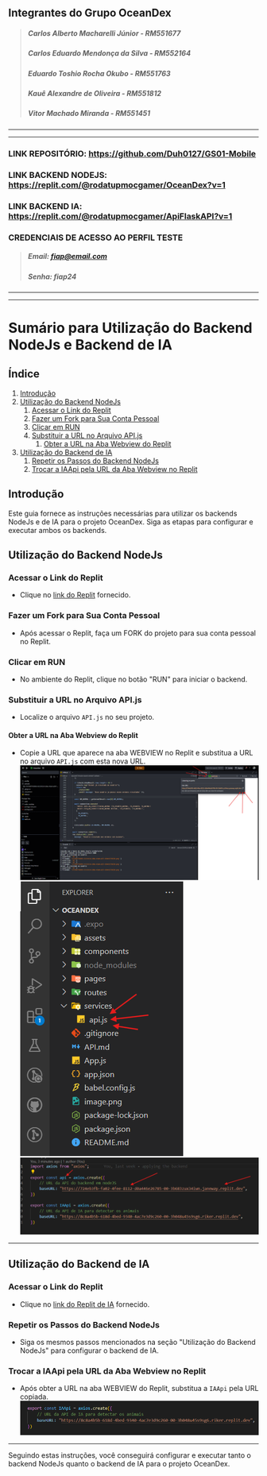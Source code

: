## Integrantes do Grupo OceanDex
> ##### Carlos Alberto Macharelli Júnior - RM551677
> ##### Carlos Eduardo Mendonça da Silva - RM552164
> ##### Eduardo Toshio Rocha Okubo - RM551763
> ##### Kauê Alexandre de Oliveira - RM551812
> ##### Vitor Machado Miranda - RM551451
---
---
### LINK REPOSITÓRIO: https://github.com/Duh0127/GS01-Mobile
### LINK BACKEND NODEJS: https://replit.com/@rodatupmocgamer/OceanDex?v=1
### LINK BACKEND IA: https://replit.com/@rodatupmocgamer/ApiFlaskAPI?v=1
### CREDENCIAIS DE ACESSO AO PERFIL TESTE
> ##### Email: fiap@email.com
> ##### Senha: fiap24
---
---

# Sumário para Utilização do Backend NodeJs e Backend de IA

## Índice
1. [Introdução](#introdução)
2. [Utilização do Backend NodeJs](#utilização-do-backend-nodejs)
   1. [Acessar o Link do Replit](#acessar-o-link-do-replit)
   2. [Fazer um Fork para Sua Conta Pessoal](#fazer-um-fork-para-sua-conta-pessoal)
   3. [Clicar em RUN](#clicar-em-run)
   4. [Substituir a URL no Arquivo API.js](#substituir-a-url-no-arquivo-apijs)
      1. [Obter a URL na Aba Webview do Replit](#obter-a-url-na-aba-webview-do-replit)
3. [Utilização do Backend de IA](#utilização-do-backend-de-ia)
   1. [Repetir os Passos do Backend NodeJs](#repetir-os-passos-do-backend-nodejs)
   2. [Trocar a IAApi pela URL da Aba Webview no Replit](#trocar-a-iaapi-pela-url-da-aba-webview-no-replit)

## Introdução
Este guia fornece as instruções necessárias para utilizar os backends NodeJs e de IA para o projeto OceanDex. Siga as etapas para configurar e executar ambos os backends.

## Utilização do Backend NodeJs
### Acessar o Link do Replit
- Clique no [link do Replit](https://replit.com/@rodatupmocgamer/OceanDex?v=1) fornecido.

### Fazer um Fork para Sua Conta Pessoal
- Após acessar o Replit, faça um FORK do projeto para sua conta pessoal no Replit.

### Clicar em RUN
- No ambiente do Replit, clique no botão "RUN" para iniciar o backend.

### Substituir a URL no Arquivo API.js
- Localize o arquivo `API.js` no seu projeto.

#### Obter a URL na Aba Webview do Replit
- Copie a URL que aparece na aba WEBVIEW no Replit e substitua a URL no arquivo `API.js` com esta nova URL.
![Explicação URL](image.png)
![alt text](image-1.png)
![alt text](image-2.png)

---

## Utilização do Backend de IA
### Acessar o Link do Replit
- Clique no [link do Replit de IA](https://replit.com/@rodatupmocgamer/ApiFlaskAPI?v=1) fornecido.
### Repetir os Passos do Backend NodeJs
- Siga os mesmos passos mencionados na seção "Utilização do Backend NodeJs" para configurar o backend de IA.

### Trocar a IAApi pela URL da Aba Webview no Replit
- Após obter a URL na aba WEBVIEW do Replit, substitua a `IAApi` pela URL copiada.
![alt text](image-3.png)

---

Seguindo estas instruções, você conseguirá configurar e executar tanto o backend NodeJs quanto o backend de IA para o projeto OceanDex.

